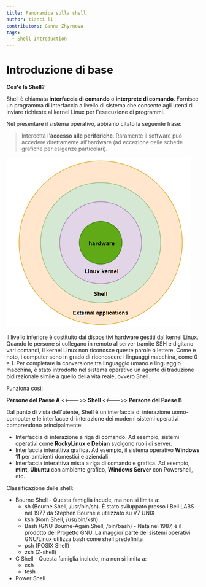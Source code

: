 ```yaml
---
title: Panoramica sulla shell
author: tianci li
contributors: Ganna Zhyrnova
tags:
  - Shell Introduction
---
```


# Introduzione di base

**Cos'è la Shell?**

Shell è chiamata **interfaccia di comando** o **interprete di comando**. Fornisce un programma di interfaccia a livello di sistema che consente agli utenti di inviare richieste al kernel Linux per l'esecuzione di programmi.

Nel presentare il sistema operativo, abbiamo citato la seguente frase:

> Intercetta l'**accesso alle periferiche**. Raramente il software può accedere direttamente all'hardware (ad eccezione delle schede grafiche per esigenze particolari).

![Shell01](./images/Shell01.png)

Il livello inferiore è costituito dai dispositivi hardware gestiti dal kernel Linux. Quando le persone si collegano in remoto al server tramite SSH e digitano vari comandi, il kernel Linux non riconosce queste parole o lettere. Come è noto, i computer sono in grado di riconoscere i linguaggi macchina, come 0 e 1. Per completare la conversione tra linguaggio umano e linguaggio macchina, è stato introdotto nel sistema operativo un agente di traduzione bidirezionale simile a quello della vita reale, ovvero Shell.

Funziona così:

**Persone del Paese A** <<--->> **Shell** <<--->> **Persone del Paese B**

Dal punto di vista dell'utente, Shell è un'interfaccia di interazione uomo-computer e le interfacce di interazione dei moderni sistemi operativi comprendono principalmente:

- Interfaccia di interazione a riga di comando. Ad esempio, sistemi operativi come **RockyLinux** e **Debian** svolgono ruoli di server.
- Interfaccia interattiva grafica. Ad esempio, il sistema operativo **Windows 11** per ambienti domestici e aziendali.
- Interfaccia interattiva mista a riga di comando e grafica. Ad esempio, **mint**, **Ubuntu** con ambiente grafico, **Windows Server** con Powershell, etc.

Classificazione delle shell:

- Bourne Shell - Questa famiglia incude, ma non si limita a:
  - sh (Bourne Shell, /usr/bin/sh). È stato sviluppato presso i Bell LABS nel 1977 da Stephen Bourne e utilizzato su V7 UNIX
  - ksh (Korn Shell, /usr/bin/ksh)
  - Bash (GNU Bourne-Again Shell, /bin/bash) - Nata nel 1987, è il prodotto del Progetto GNU. La maggior parte dei sistemi operativi GNU/Linux utilizza bash come shell predefinita
  - psh (POSIX Shell)
  - zsh (Z-shell)
- C Shell - Questa famiglia include, ma non si limita a:
  - csh
  - tcsh
- Power Shell
